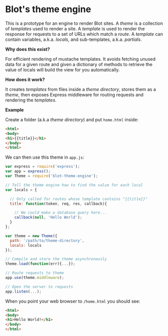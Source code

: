 # Blot's theme engine

This is a prototype for an engine to render Blot sites. A *theme* is a collection of *templates* used to render a site. A *template* is used to render the response for requests to a set of URLs which match a *route*. A *template* can contain variables, a.k.a. *locals*, and sub-templates, a.k.a. *partials*.

**Why does this exist?**

For efficient rendering of mustache templates. It avoids fetching unused data for a given route and given a dictionary of methods to retrieve the value of locals will build the view for you automatically.

**How does it work?**

It creates *templates* from files inside a *theme directory*, stores them as a *theme*, then exposes Express middleware for routing requests and rendering the *templates*.

**Example**

Create a folder (a.k.a *theme directory*) and put ```home.html``` inside:

```html
<html>
<body>
<h1>{{title}}</h1>
</body>
</html>
```

We can then use this theme in ```app.js```:

```javascript
var express = require('express');
var app = express();
var Theme = require('blot-theme-engine');

// Tell the theme engine how to find the value for each local
var locals = {

  // Only called for routes whose template contains "{{title}}"
  title: function(token, req, res, callback){

    // We could make a database query here...
    callback(null, 'Hello World');
  }
};

var theme = new Theme({
  path: '/path/to/theme-directory',
  locals: locals
});

// Compile and store the theme asynchronously
theme.load(function(err){...});

// Route requests to theme
app.use(theme.middleware);

// Open the server to requests
app.listen(...);
```

When you point your web browser to ```/home.html``` you should see:

```html
<html>
<body>
<h1>Hello World!</h1>
</body>
</html>
```